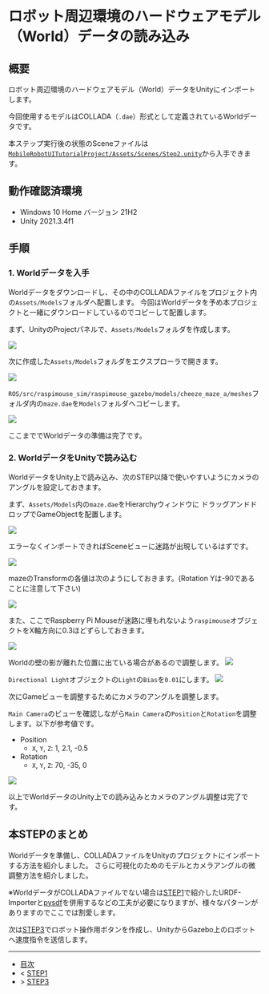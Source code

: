 # ロボット周辺環境のハードウェアモデル（World）データの読み込み

## 概要

ロボット周辺環境のハードウェアモデル（World）データをUnityにインポートします。

今回使用するモデルはCOLLADA（`.dae`）形式として定義されているWorldデータです。

本ステップ実行後の状態のSceneファイルは[`MobileRobotUITutorialProject/Assets/Scenes/Step2.unity`](../MobileRobotUITutorialProject/Assets/Scenes/Step2.unity)から入手できます。

## 動作確認済環境

* Windows 10 Home バージョン 21H2
* Unity 2021.3.4f1

## 手順

### 1. Worldデータを入手

Worldデータをダウンロードし、その中のCOLLADAファイルをプロジェクト内の`Assets/Models`フォルダへ配置します。
今回はWorldデータを予め本プロジェクトと一緒にダウンロードしているのでコピーして配置します。

まず、UnityのProjectパネルで、`Assets/Models`フォルダを作成します。

![](./images/step2-1.png)

次に作成した`Assets/Models`フォルダをエクスプローラで開きます。

![](./images/step2-2.png)

`ROS/src/raspimouse_sim/raspimouse_gazebo/models/cheeze_maze_a/meshes`フォルダ内の`maze.dae`を`Models`フォルダへコピーします。

![](./images/step2-3.gif)

ここまででWorldデータの準備は完了です。

### 2. WorldデータをUnityで読み込む

WorldデータをUnity上で読み込み、次のSTEP以降で使いやすいようにカメラのアングルを設定しておきます。

まず、`Assets/Models`内の`maze.dae`をHierarchyウィンドウに
ドラッグアンドドロップでGameObjectを配置します。

![](./images/step2-4.gif)

エラーなくインポートできればSceneビューに迷路が出現しているはずです。

![](./images/step2-5.png)

mazeのTransformの各値は次のようにしておきます。(Rotation Yは-90であることに注意して下さい)

![](./images/step2-5-1.png)

また、ここでRaspberry Pi Mouseが迷路に埋もれないよう`raspimouse`オブジェクトをX軸方向に0.3ほどずらしておきます。

![](./images/step2-6.png)

Worldの壁の影が離れた位置に出ている場合があるので調整します。
![](./images/step2-6-1.png)

`Directional Light`オブジェクトの`Light`の`Bias`を`0.01`にします。
![](./images/step2-6-2.png)


次にGameビューを調整するためにカメラのアングルを調整します。

`Main Camera`のビューを確認しながら`Main Camera`の`Position`と`Rotation`を調整します。以下が参考値です。

* Position
    * `X`, `Y`, `Z`: 1, 2.1, -0.5
* Rotation
    * `X`, `Y`, `Z`: 70, -35, 0

![](./images/step2-7.png)

以上でWorldデータのUnity上での読み込みとカメラのアングル調整は完了です。

## 本STEPのまとめ

Worldデータを準備し、COLLADAファイルをUnityのプロジェクトにインポートする方法を紹介しました。
さらに可視化のためのモデルとカメラアングルの微調整方法を紹介しました。

※WorldデータがCOLLADAファイルでない場合は[STEP1](./step1.md)で紹介したURDF-Importerと[pysdf](https://github.com/andreasBihlmaier/pysdf)を併用するなどの工夫が必要になりますが、様々なパターンがありますのでここでは割愛します。

次は[STEP3](./step3.md)でロボット操作用ボタンを作成し、UnityからGazebo上のロボットへ速度指令を送信します。

---

* [目次](./intro2.md)
* < [STEP1](./step1.md)
* \> [STEP3](./step3.md)